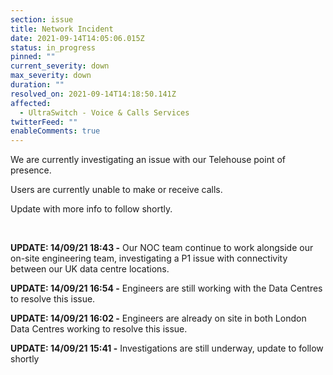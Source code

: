 ```yaml
---
section: issue
title: Network Incident
date: 2021-09-14T14:05:06.015Z
status: in_progress
pinned: ""
current_severity: down
max_severity: down
duration: ""
resolved_on: 2021-09-14T14:18:50.141Z
affected:
  - UltraSwitch - Voice & Calls Services
twitterFeed: ""
enableComments: true
---
```

We are currently investigating an issue with our Telehouse point of presence.

Users are currently unable to make or receive calls.

Update with more info to follow shortly.

<br>

**UPDATE: 14/09/21 18:43 -** 	Our NOC team continue to work alongside our on-site engineering team, investigating a P1 issue with connectivity between our UK data centre locations.

**UPDATE: 14/09/21 16:54 -** Engineers are still working with the Data Centres to resolve this issue.

**UPDATE: 14/09/21 16:02 -** Engineers are already on site in both London Data Centres working to resolve this issue.

**UPDATE: 14/09/21 15:41 -** Investigations are still underway, update to follow shortly